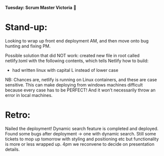 **Tuesday: Scrum Master Victoria** 💪

# Stand-up:

Looking to wrap up front end deployment AM, and then move onto bug hunting and fixing PM.

Possible solution that did NOT work: created new file in root called netlify.toml with the following contents, which tells Netlify how to build:

- had written linux with capital L instead of lower case

NB: Chances are, netlify is running on Linux containers, and these are case sensitive. This can make deploying from windows machines difficult because every case has to be PERFECT! And it won’t necessarily throw an error in local machines.

# Retro:

Nailed the deployment! Dynamic search feature is completed and deployed. Found some bugs after deployment → one with dynamic search. Still some tickets to mop up tomorrow with styling and positioning etc but functionality is more or less wrapped up. 4pm we reconvene to decide on presentation details.

